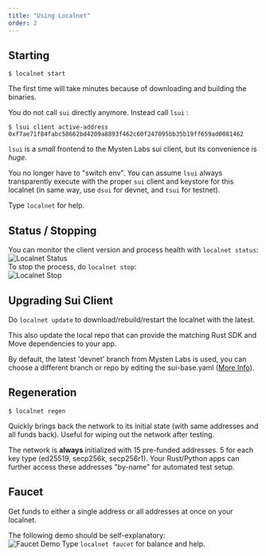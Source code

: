 ```yaml
---
title: "Using Localnet"
order: 2
---
```

## Starting
```shell
$ localnet start
```
The first time will take minutes because of downloading and building the binaries.

You do not call ```sui``` directly anymore. Instead call ```lsui``` :

```shell
$ lsui client active-address
0xf7ae71f84fabc58662bd4209a8893f462c60f247095bb35b19ff659ad0081462
```

```lsui``` is a *small* frontend to the Mysten Labs sui client, but its convenience is *huge*.<br>

You no longer have to "switch env". You can assume ```lsui``` always transparently execute with the proper ```sui``` client and keystore for this localnet (in same way, use ```dsui``` for devnet, and ```tsui``` for testnet).

Type ```localnet``` for help.
<br>

## Status / Stopping
You can monitor the client version and process health with ```localnet status```:<br>
<img :src="$withBase('/assets/localnet-status.png')" alt="Localnet Status"><br>
To stop the process, do ```localnet stop```:<br>
<img :src="$withBase('/assets/localnet-stop.png')" alt="Localnet Stop"><br>

## Upgrading Sui Client
Do ```localnet update``` to download/rebuild/restart the localnet with the latest.

This also update the local repo that can provide the matching Rust SDK and Move dependencies to your app.

By default, the latest 'devnet' branch from Mysten Labs is used, you can choose a different branch or repo by editing the sui-base.yaml ([More Info]( ./configure-sui-base-yaml.md#change-default-repo-and-branch )).

## Regeneration
```shell
$ localnet regen
```
Quickly brings back the network to its initial state (with same addresses and all funds back). Useful for wiping out the network after testing.

The network is **always** initialized with 15 pre-funded addresses. 5 for each key type (ed25519, secp256k, secp256r1). Your Rust/Python apps can further access these addresses "by-name" for automated test setup.
<br>

## Faucet
Get funds to either a single address or all addresses at once on your localnet.

The following demo should be self-explanatory:<br>
<img :src="$withBase('/assets/faucet-demo.png')" alt="Faucet Demo">
Type ```localnet faucet``` for balance and help.